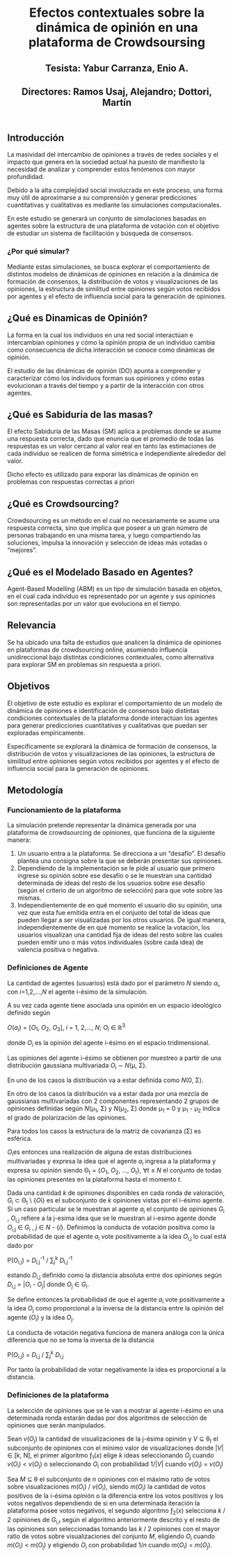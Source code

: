 <!DOCTYPE html>
<html lang="esp">
    <head>
        <meta charset="UTF-8" />
        <link href="styles.css" rel="stylesheet" />
    </head>
    <main>
        <body>
            <header>
                <h1 class="title">Efectos contextuales sobre la dinámica de opinión en una plataforma de Crowdsoursing</h1>
                <h2>Tesista: Yabur Carranza, Enio A.  </h2>
                <h2>Directores: Ramos Usaj, Alejandro; Dottori, Martín</h2>
            </header>
            <section class="intro">
                <h2 class="intro-header">Introducción</h2>
                <p>La masividad del intercambio de opiniones a través de redes sociales
                    y el impacto que genera en la sociedad actual ha puesto de manifiesto
                    la necesidad de analizar y comprender estos fenómenos con mayor profundidad.</p>
                <p>Debido a la alta complejidad social involucrada en este proceso,
                    una forma muy útil de aproximarse a su comprensión y generar 
                    predicciones cuantitativas y cualitativas es mediante las simulaciones computacionales.</p>
                <p>En este estudio se generará un conjunto de simulaciones basadas en agentes sobre la estructura
                    de una plataforma de votación con el objetivo de estudiar un sistema de facilitación y búsqueda 
                    de consensos.</p>
                <h3>¿Por qué simular?</h3>
                <p>Mediante estas simulaciones, se busca explorar el comportamiento de distintos modelos de dinámicas de opiniones en relación a la dinámica de formación de consensos,
                    la distribución de votos y visualizaciones de las opiniones, la estructura de similitud entre opiniones según votos recibidos por agentes y el efecto de influencia social para la generación de opiniones.</p>
            </section>
            <section class="OD">
                <h2 class="OD-header">¿Qué es Dinamicas de Opinión?</h2>
                <p>La forma en la cual los individuos en una red social interactúan e intercambian opiniones 
                    y cómo la opinión propia de un individuo cambia como consecuencia de dicha interacción 
                    se conoce como dinámicas de opinión.</p>
                <p>El estudio de las dinámicas de opinión (DO) apunta a
                    comprender y caracterizar cómo los individuos forman sus opiniones 
                    y cómo estas evolucionan a través del tiempo y a partir de la interacción 
                    con otros agentes.</p>
            </section>
            <section class="WoC">
                <h2 class="WoC-header">¿Qué es Sabiduría de las masas?</h2>
                <p> El efecto Sabiduría de las Masas (SM) aplica a problemas donde se asume una respuesta correcta, 
                    dado que enuncia que el promedio de todas las respuestas es un valor cercano al valor real en 
                    tanto las estimaciones de cada individuo se realicen de forma simétrica e independiente alrededor 
                    del valor. </p>
                <p>Dicho efecto es utilizado para exporar las dinámicas de opinión en problemas con respuestas correctas a priori</p>
            </section>
            <section class="Crowdsourcing">
                <h2 class="Crowdsourcing-header">¿Qué es Crowdsourcing?</h2>
                <p>Crowdsourcing  es un método en el cual no necesariamente se asume una respuesta correcta, 
                    sino que implica que poseer a un gran número de personas trabajando en una misma tarea, 
                    y luego compartiendo las soluciones, impulsa la innovación y selección de ideas más votadas 
                    o “mejores”.</p>
            </section>
            <section class="ABM">
                <h2 class="ABM-header">¿Qué es el Modelado Basado en Agentes?</h2>
                <p>Agent-Based Modelling (ABM) es un tipo de simulación basada en objetos, en el cual cada individuo 
                    es representado por un agente y sus opiniones son representadas por un valor que evoluciona 
                    en el tiempo.</p>
            </section>
            <section class="relevance">
                <h2 class="relevance-header">Relevancia</h2>
                <p>Se ha ubicado una falta de estudios que analicen la dinámica de opiniones en
                    plataformas de crowdsourcing online, asumiendo influencia unidireccional 
                    bajo distintas condiciones contextuales, como alternativa para explorar SM en problemas 
                    sin respuesta a priori.</p>
            </section>
            <section class="objectives">
                <h2 class="objectives-header">Objetivos</h2>
                <p>El objetivo de este estudio es explorar el comportamiento de un modelo de dinámica de opiniones e 
                    identificación de consensos bajo distintas condiciones contextuales de la plataforma donde 
                    interactúan los agentes para generar predicciones cuantitativas y cualitativas que puedan ser 
                    exploradas empíricamente.</p>
                <p>Específicamente se explorará la dinámica de formación de consensos, la distribución de votos 
                    y visualizaciones de las opiniones, la estructura de similitud entre opiniones según votos 
                    recibidos por agentes y el efecto de influencia social para la generación de opiniones.</p>
            </section>
            <section class="method">
                <h2 class="method-header">Metodología</h2>
                <h3>Funcionamiento de la plataforma</h3>
                <p>La simulación pretende representar la dinámica generada por una plataforma 
                    de crowdsourcing de opiniones, que funciona de la siguiente manera:
                </p>
                <ol>
                    <li>Un usuario entra a la plataforma. Se direcciona a un “desafío”. 
                        El desafío plantea una consigna sobre la que se deberán presentar sus opiniones.</li>
                    <li>Dependiendo de la implementación se le pide al usuario que 
                        primero ingrese su opinión sobre ese desafío o se le muestran una cantidad 
                        determinada de ideas del resto de los usuarios sobre ese desafío 
                        (según el criterio de un algoritmo de selección) para que vote sobre las mismas.</li>
                    <li>Independientemente de en qué momento el usuario dio su opinión, 
                        una vez que esta fue emitida entra en el conjunto del total de ideas que pueden 
                        llegar a ser visualizadas por los otros usuarios. De igual manera, 
                        independientemente de en qué momento se realice la votación, 
                        los usuarios visualizan una cantidad fija de ideas del resto 
                        sobre las cuales pueden emitir uno o más votos individuales 
                        (sobre cada idea) de valencia positiva o negativa. </li>
                </ol>
                <h3>Definiciones de Agente</h3>
                <p>La cantidad de agentes (usuarios) está dado por el parámetro <i>N</i> siendo
                   <i>a</i><sub>i</sub>, con <i>i</i>=1,2,...,<i>N</i> el agente i-ésimo de la simulación.
                </p>
                <p>A su vez cada agente tiene asociada una opinión en un espacio ideológico definido según</p>
                <p><i>O</i>(<i>a<sub>i</sub></i>) = [<i>O</i><sub>1</sub>, <i>O</i><sub>2</sub>, <i>O</i><sub>3</sub>], <i>i</i> = 1, 2,..., <i>N</i>; <i>O</i><sub>i</sub></i> &isin; &#x211D<sup>3</sup></p>
                <p>donde <i>O</i><sub>i</sub> es la opinión del agente i-ésimo en el espacio tridimensional.</p>
                <p>Las opiniones del agente i-ésimo se obtienen por muestreo a partir de una distribución gaussiana multivariada 
                    <i>O</i><sub>i</sub> &sim; <i>N</i>(&mu;, &Sigma;).</p>
                <p>En uno de los casos la distribución va a estar definida como <i>N</i>(0, &Sigma;).</p>
                <p>
                    En otro de los casos la distribución va a estar dada por una mezcla de gaussianas multivariadas 
                    con 2 componentes representando 2 grupos de opiniones definidas según <i>N</i>(&mu;<sub>1</sub>, &Sigma;)
                    y <i>N</i>(&mu;<sub>2</sub>, &Sigma;) donde &mu;<sub>1</sub> = 0 y &mu;<sub>1</sub> - &mu;<sub>2</sub> indica el grado de polarización de las opiniones.
                </p>
               <p>Para todos los casos la estructura de la matriz de covarianza (&Sigma;) es esférica.</p>
               <p>
                <i>O</i><sub>i</sub>es entonces una realización de alguna de estas distribuciones multivariadas y 
                expresa la idea que el agente <i>a</i><sub>i</sub> ingresa a la plataforma y expresa su opinión siendo
                &Theta;<sub>t</sub> = {<i>O</i><sub>1</sub>, <i>O</i><sub>2</sub>, ..., <i>O</i><sub>t</sub>}, &forall;<i>t</i> &le; <i>N</i> 
                el conjunto de todas las opiniones presentes en la plataforma hasta el momento <i>t</i>.
               </p>
               <p>
                Dada una cantidad <i>k</i> de opiniones disponibles en cada ronda de valoración, <i>G</i><sub>i</sub> &sub; &Theta;<sub>t</sub> \ {<i>O</i
                   <sub>i</sub>} 
                es el subconjunto de <i>k</i> opiniones vistas por el i-ésimo agente. Si un caso particular se le muestran al agente <i>a</i><sub>i</sub> el conjunto
                   de opiniones
                <i>G</i><sub>i</sub> , <i>O</i><sub>i,j</sub>  refiere a la j-esima idea que se le muestran al i-esimo agente donde
                <i>O</i><sub>i,j</sub> &isin; <i>G</i><sub>i</sub> , <i>j</i> &isin; <i>N</i> - {<i>i</i>}.
                Definimos la conducta de votación positiva como la probabilidad de que el agente <i>a</i><sub>i</sub> vote positivamente a la idea
                   <i>O</i><sub>i,j</sub> lo cual está dado por </p>
                   <p>P(O<sub>i,j</sub>) = <i>D</i><sub>i,j</sub><sup>-1</sup> / &sum;<sub>j</sub><sup>k</sup> <i>D</i><sub>i,j</sub><sup>-1</sup></p>
        <p>estando <i>D</i><sub>i,j</sub> definido como la distancia absoluta entre dos opiniones según <i>D</i><sub>i,j</sub> = |<i>O</i><sub>i</sub> - <i>O</i><sub>j</sub>| donde <i>O</i><sub>j</sub> &isin; <i>G</i><sub>i</sub>.
               </p>
                <p>
                     Se define entonces la probabilidad de que el agente <i>a</i><sub>i</sub> vote positivamente a la idea <i>O</i><sub>j</sub> como proporcional a la inversa de la distancia entre la opinión del agente (<i>O</i><sub>i</sub>) y la idea <i>O</i><sub>j</sub>.
                </p>
                <p>La conducta de votación negativa funciona de manera análoga con la única diferencia que no se toma la inversa de la distancia </p>
                    <p>P(O<sub>i,j</sub>) = <i>D</i><sub>i,j</sub> / &sum;<sub>j</sub><sup>k</sup> <i>D</i><sub>i,j</sub></p>  
                <p>
                    Por tanto la probabilidad de votar negativamente la idea es proporcional a la distancia.
                </p>
                <h3>Definiciones de la plataforma</h3>
                <p>La selección de opiniones que se le van a mostrar al agente i-ésimo en una determinada ronda estarán dadas por dos algoritmos de selección de opiniones que serán manipulados.</p>
                <p>Sean <i>v</i>(<i>O</i><sub>j</sub>) la cantidad de visualizaciones de la j-ésima opinión y <i>V</i> &sube; &theta;<sub>t</sub> el subconjunto de opiniones con el mínimo valor de visualizaciones donde |<i>V</i>| &isin; [k, N], el primer algoritmo &fnof;<sub>1</sub>(<i>x</i>) elige <i>k</i> ideas seleccionando <i>O</i><sub>j</sub> cuando <i>v</i>(<i>O</i><sub>i</sub>) < <i>v</i>(<i>O</i><sub>j</sub>) o seleccionando <i>O</i><sub>i</sub> con probabilidad 1/|<i>V</i>| cuando <i>v</i>(<i>O</i><sub>i</sub>) = <i>v</i>(<i>O</i><sub>j</sub>) </p>
                <p>Sea <i>M</i> &sube; &theta; el subconjunto de <i>n</i> opiniones con el máximo ratio de votos sobre visualizaciones <i>m</i>(<i>O</i><sub>i</sub>) /  <i>v</i>(<i>O</i><sub>i</sub>), siendo <i>m</i>(<i>O</i><sub>i</sub>) la cantidad de votos positivos de la i-ésima opinión o la diferencia entre los votos positivos y los votos negativos dependiendo de si en una determinada iteración la plataforma posee votos negativos, el segundo algoritmo &fnof;<sub>2</sub>(<i>x</i>) selecciona <i>k</i> / 2 opiniones de <i>G</i><sub>i,r</sub> según el algoritmo anteriormente descrito y el resto de las opiniones son seleccionadas tomando las <i>k</i> / 2 opiniones con el mayor ratio de votos sobre visualizaciones del conjunto <i>M</i>,  eligiendo <i>O</i><sub>i</sub> cuando <i>m</i>(<i>O</i><sub>i</sub>) < <i>m</i>(<i>O</i><sub>j</sub>) y eligiendo <i>O</i><sub>i</sub> con probabilidad 1/<i>n</i> cuando <i>m</i>(<i>O</i><sub>i</sub>) = <i>m</i>(<i>O</i><sub>j</sub>). </p>
            </section>    
        </body>
    </main>    
</html>




